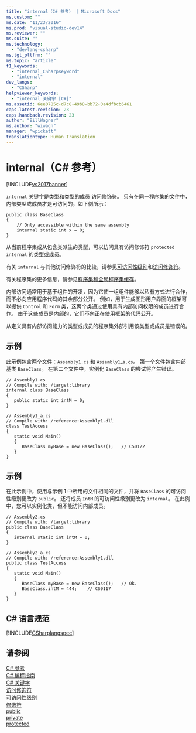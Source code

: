 ```yaml
---
title: "internal（C# 参考） | Microsoft Docs"
ms.custom: ""
ms.date: "11/23/2016"
ms.prod: "visual-studio-dev14"
ms.reviewer: ""
ms.suite: ""
ms.technology: 
  - "devlang-csharp"
ms.tgt_pltfrm: ""
ms.topic: "article"
f1_keywords: 
  - "internal_CSharpKeyword"
  - "internal"
dev_langs: 
  - "CSharp"
helpviewer_keywords: 
  - "internal 关键字 [C#]"
ms.assetid: 6ee0785c-d7c8-49b8-bb72-0a4dfbcb6461
caps.latest.revision: 23
caps.handback.revision: 23
author: "BillWagner"
ms.author: "wiwagn"
manager: "wpickett"
translationtype: Human Translation
---
```

# internal（C# 参考）
[!INCLUDE[vs2017banner](../../../csharp/includes/vs2017banner.md)]

`internal` 关键字是类型和类型的成员 [访问修饰符](../../../csharp/language-reference/keywords/access-modifiers.md)。  只有在同一程序集的文件中，内部类型或成员才是可访问的，如下例所示：  
  
```  
public class BaseClass   
{  
    // Only accessible within the same assembly  
    internal static int x = 0;  
}  
```  
  
 从当前程序集或从包含类派生的类型，可以访问具有访问修饰符 `protected internal` 的类型或成员。  
  
 有关 `internal` 与其他访问修饰符的比较，请参见[可访问性级别](../../../csharp/language-reference/keywords/accessibility-levels.md)和[访问修饰符](../../../csharp/programming-guide/classes-and-structs/access-modifiers.md)。  
  
 有关程序集的更多信息，请参见[程序集和全局程序集缓存](../Topic/Assemblies%20and%20the%20Global%20Assembly%20Cache%20\(C%23%20and%20Visual%20Basic\).md)。  
  
 内部访问通常用于基于组件的开发，因为它使一组组件能够以私有方式进行合作，而不必向应用程序代码的其余部分公开。  例如，用于生成图形用户界面的框架可以提供 `Control` 和 `Form` 类，这两个类通过使用具有内部访问权限的成员进行合作。  由于这些成员是内部的，它们不向正在使用框架的代码公开。  
  
 从定义具有内部访问能力的类型或成员的程序集外部引用该类型或成员是错误的。  
  
## 示例  
 此示例包含两个文件：`Assembly1.cs` 和 `Assembly1`\_`a.cs`。  第一个文件包含内部基类 `BaseClass`。  在第二个文件中，实例化 `BaseClass` 的尝试将产生错误。  
  
```  
// Assembly1.cs  
// Compile with: /target:library  
internal class BaseClass   
{  
   public static int intM = 0;  
}  
```  
  
```  
// Assembly1_a.cs  
// Compile with: /reference:Assembly1.dll  
class TestAccess   
{  
   static void Main()   
   {  
      BaseClass myBase = new BaseClass();   // CS0122  
   }  
}  
```  
  
## 示例  
 在此示例中，使用与示例 1 中所用的文件相同的文件，并将 `BaseClass` 的可访问性级别更改为 `public`。  还将成员 `IntM` 的可访问性级别更改为 `internal`。  在此例中，您可以实例化类，但不能访问内部成员。  
  
```  
// Assembly2.cs  
// Compile with: /target:library  
public class BaseClass   
{  
   internal static int intM = 0;  
}  
```  
  
```  
// Assembly2_a.cs  
// Compile with: /reference:Assembly1.dll  
public class TestAccess   
{  
   static void Main()   
   {  
      BaseClass myBase = new BaseClass();   // Ok.  
      BaseClass.intM = 444;    // CS0117  
   }  
}  
```  
  
## C\# 语言规范  
 [!INCLUDE[CSharplangspec](../../../csharp/language-reference/keywords/includes/csharplangspec_md.md)]  
  
## 请参阅  
 [C\# 参考](../../../csharp/language-reference/index.md)   
 [C\# 编程指南](../../../csharp/programming-guide/index.md)   
 [C\# 关键字](../../../csharp/language-reference/keywords/index.md)   
 [访问修饰符](../../../csharp/language-reference/keywords/access-modifiers.md)   
 [可访问性级别](../../../csharp/language-reference/keywords/accessibility-levels.md)   
 [修饰符](../../../csharp/language-reference/keywords/modifiers.md)   
 [public](../../../csharp/language-reference/keywords/public.md)   
 [private](../../../csharp/language-reference/keywords/private.md)   
 [protected](../../../csharp/language-reference/keywords/protected.md)